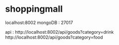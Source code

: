 # shoppingmall

localhost:8002
mongoDB : 27017

api : http://localhost:8002/api/goods?category=drink
      http://localhost:8002/api/goods?category=food
